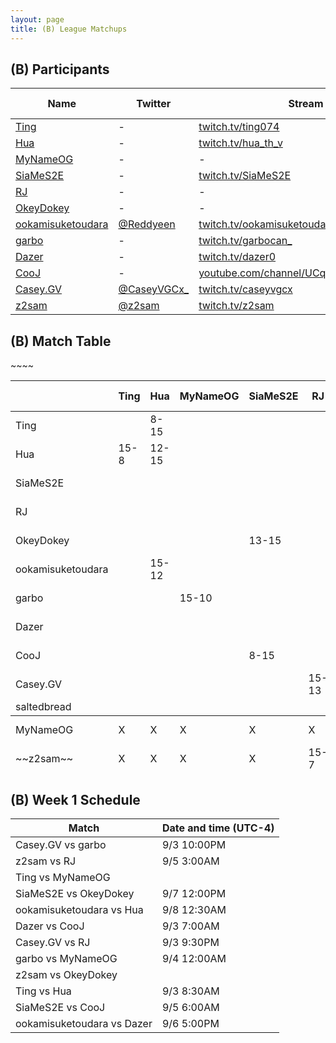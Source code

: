 ```yaml
---
layout: page
title: (B) League Matchups
---
```


## (B) Participants ##

<table>
  <thead>
    <tr>
      <th>Name</th>
      <th>Twitter</th>
      <th>Stream Channel</th>
	  <th>Sprint Time</th>
	  <th>Rating</th>
    </tr>
  </thead>
  <tbody>
    <tr>
      <td><a href="http://steamcommunity.com/id/nn3178011/">Ting</a></td>
      <td>-</td>
      <td><a href="https://www.twitch.tv/ting074">twitch.tv/ting074</a></td>
      <td>-</td>
      <td>-</td>
    </tr>
    <tr>
      <td><a href="https://steamcommunity.com/profiles/76561198315997485/">Hua</a></td>
      <td>-</td>
      <td><a href="https://www.twitch.tv/hua_th_v">twitch.tv/hua_th_v</a></td>
      <td>-</td>
      <td>17432</td>
    </tr>
    <tr>
      <td><a href="https://steamcommunity.com/profiles/76561198273486443">MyNameOG</a></td>
      <td>-</td>
      <td>-</td>
      <td>53.93</td>
      <td>15077</td>
    </tr>
    <tr>
      <td><a href="https://steamcommunity.com/profiles/76561198205890376/">SiaMeS2E</a></td>
      <td>-</td>
      <td><a href="https://www.twitch.tv/SiaMeS2E">twitch.tv/SiaMeS2E</a></td>
      <td>47</td>
      <td>17000</td>
    </tr>
    <tr>
      <td><a href="https://steamcommunity.com/id/RadicalJreamer">RJ</a></td>
      <td>-</td>
      <td>-</td>
      <td>53.1</td>
      <td>11134</td>
    </tr>
    <tr>
      <td><a href="https://steamcommunity.com/profiles/76561198267036664/">OkeyDokey</a></td>
      <td>-</td>
      <td>-</td>
      <td>53.41</td>
      <td>16730</td>
    </tr>
    <tr>
      <td><a href="https://steamcommunity.com/id/Reddyeen_tetris">ookamisuketoudara</a></td>
      <td><a href="https://twitter.com/Reddyeen">@Reddyeen</a></td>
      <td><a href="https://www.twitch.tv/ookamisuketoudara">twitch.tv/ookamisuketoudara</a></td>
      <td>44.95</td>
      <td>20602</td>
    </tr>
    <tr>
      <td><a href="https://steamcommunity.com/id/GarboCan/">garbo</a></td>
      <td>-</td>
      <td><a href="https://www.twitch.tv/garbocan_">twitch.tv/garbocan_</a></td>
      <td>59.25</td>
      <td>15016</td>
    </tr>
    <tr>
      <td><a href="https://steamcommunity.com/id/Dazer00/">Dazer</a></td>
      <td>-</td>
      <td><a href="https://www.twitch.tv/dazer0">twitch.tv/dazer0</a></td>
      <td>54</td>
      <td>15800</td>
    </tr>
    <tr>
      <td><a href="https://www.twitch.tv/jaehyun0411">CooJ</a></td>
      <td>-</td>
      <td><a href="https://www.youtube.com/channel/UCqQt41YjBHuFlUGdoFb9AnA/">youtube.com/channel/UCqQt41YjBHuFlUGdoFb9AnA/</a></td>
      <td>49.1</td>
      <td>15400</td>
    </tr>
    <tr>
      <td><a href="https://steamcommunity.com/id/caseyvgcx">Casey.GV</a></td>
      <td><a href="https://twitter.com/CaseyVGCx_">@CaseyVGCx_</a></td>
      <td><a href="https://www.twitch.tv/caseyvgcx">twitch.tv/caseyvgcx</a></td>
      <td>47.07</td>
      <td>11000</td>
    </tr>
    <tr>
      <td><a href="https://steamcommunity.com/id/z2sam/">z2sam</a></td>
      <td><a href="https://twitter.com/z2sam">@z2sam</a></td>
      <td><a href="https://www.twitch.tv/z2sam">twitch.tv/z2sam</a></td>
      <td>44.96</td>
      <td>50000</td>
    </tr>
  </tbody>
</table>

## (B) Match Table ##

<table>
  <thead>
    <tr>
      <th> </th>
      <th>Ting</th>
      <th>Hua</th>
      <th>MyNameOG</th>
      <th>SiaMeS2E</th>
      <th>RJ</th>
      <th>OkeyDokey</th>
      <th>ookamisuketoudara</th>
      <th>garbo</th>
      <th>Dazer</th>
      <th>CooJ</th>
      <th>Casey.GV</th>
      <th>z2sam</th>
      <th>W-L</th>
      <th>Pt. Diff</th>
    </tr>
  </thead>
  <tbody>
    <tr>
      <td>Ting</td>
      <td> </td> <!-- Ting -->
      <td>8-15</td> <!--Hua-->
      <td> </td> <!--MyNameOG-->
      <td> </td> <!--SiaMeS2E-->
      <td> </td> <!--RJ-->
      <td> </td> <!--OkeyDokey-->
      <td> </td> <!--ookamisuketoudara-->
      <td> </td> <!--garbo-->
      <td> </td> <!--Dazer-->
      <td> </td> <!--CooJ-->
      <td> </td> <!--Casey.GV-->
      <td> </td> <!--z2sam-->
      <td>0-1</td>
      <td>-7</td>
    </tr>
    <tr>
      <td>Hua</td>
      <td>15-8</td> <!-- Ting -->
      <td>12-15</td> <!--Hua-->
      <td> </td> <!--MyNameOG-->
      <td> </td> <!--SiaMeS2E-->
      <td> </td> <!--RJ-->
      <td> </td> <!--OkeyDokey-->
      <td> </td> <!--ookamisuketoudara-->
      <td> </td> <!--garbo-->
      <td> </td> <!--Dazer-->
      <td> </td> <!--CooJ-->
      <td> </td> <!--Casey.GV-->
      <td> </td> <!--z2sam-->
      <td>2-0</td>
      <td>+4</td>
    </tr>
    <tr>
      <td>SiaMeS2E</td>
      <td> </td> <!-- Ting -->
      <td> </td> <!--Hua-->
      <td> </td> <!--MyNameOG-->
      <td> </td> <!--SiaMeS2E-->
      <td> </td> <!--RJ-->
      <td>15-13</td> <!--OkeyDokey-->
      <td> </td> <!--ookamisuketoudara-->
      <td> </td> <!--garbo-->
      <td> </td> <!--Dazer-->
      <td>15-8</td> <!--CooJ-->
      <td> </td> <!--Casey.GV-->
      <td> </td> <!--z2sam-->
      <td>2-0</td>
      <td>+9</td>
    </tr>
    <tr>
      <td>RJ</td>
      <td> </td> <!-- Ting -->
      <td> </td> <!--Hua-->
      <td> </td> <!--MyNameOG-->
      <td> </td> <!--SiaMeS2E-->
      <td> </td> <!--RJ-->
      <td> </td> <!--OkeyDokey-->
      <td> </td> <!--ookamisuketoudara-->
      <td> </td> <!--garbo-->
      <td> </td> <!--Dazer-->
      <td> </td> <!--CooJ-->
      <td>13-15</td> <!--Casey.GV-->
      <td>7-15</td> <!--z2sam-->
      <td>0-2</td>
      <td>-10</td>
    </tr>
    <tr>
      <td>OkeyDokey</td>
      <td> </td> <!-- Ting -->
      <td> </td> <!--Hua-->
      <td> </td> <!--MyNameOG-->
      <td>13-15</td> <!--SiaMeS2E-->
      <td> </td> <!--RJ-->
      <td> </td> <!--OkeyDokey-->
      <td> </td> <!--ookamisuketoudara-->
      <td> </td> <!--garbo-->
      <td> </td> <!--Dazer-->
      <td> </td> <!--CooJ-->
      <td> </td> <!--Casey.GV-->
      <td> </td> <!--z2sam-->
      <td>0-1</td>
      <td>-2</td>
    </tr>
    <tr>
      <td>ookamisuketoudara</td>
      <td> </td> <!-- Ting -->
      <td>15-12</td> <!--Hua-->
      <td> </td> <!--MyNameOG-->
      <td> </td> <!--SiaMeS2E-->
      <td> </td> <!--RJ-->
      <td> </td> <!--OkeyDokey-->
      <td> </td> <!--ookamisuketoudara-->
      <td> </td> <!--garbo-->
      <td>15-0</td> <!--Dazer-->
      <td> </td> <!--CooJ-->
      <td> </td> <!--Casey.GV-->
      <td> </td> <!--z2sam-->
      <td>2-0</td>
      <td>+18</td>
    </tr>
    <tr>
      <td>garbo</td>
      <td> </td> <!-- Ting -->
      <td> </td> <!--Hua-->
      <td>15-10</td> <!--MyNameOG-->
      <td> </td> <!--SiaMeS2E-->
      <td> </td> <!--RJ-->
      <td> </td> <!--OkeyDokey-->
      <td> </td> <!--ookamisuketoudara-->
      <td> </td> <!--garbo-->
      <td> </td> <!--Dazer-->
      <td> </td> <!--CooJ-->
      <td>4-15</td> <!--Casey.GV-->
      <td> </td> <!--z2sam-->
      <td>1-1</td>
      <td>-6</td>
    </tr>
    <tr>
      <td>Dazer</td>
      <td> </td> <!-- Ting -->
      <td> </td> <!--Hua-->
      <td> </td> <!--MyNameOG-->
      <td> </td> <!--SiaMeS2E-->
      <td> </td> <!--RJ-->
      <td> </td> <!--OkeyDokey-->
      <td>0-15</td> <!--ookamisuketoudara-->
      <td> </td> <!--garbo-->
      <td> </td> <!--Dazer-->
      <td>13-15</td> <!--CooJ-->
      <td> </td> <!--Casey.GV-->
      <td> </td> <!--z2sam-->
      <td>0-2</td>
      <td>-17</td>
    </tr>
    <tr>
      <td>CooJ</td>
      <td> </td> <!-- Ting -->
      <td> </td> <!--Hua-->
      <td> </td> <!--MyNameOG-->
      <td>8-15</td> <!--SiaMeS2E-->
      <td> </td> <!--RJ-->
      <td> </td> <!--OkeyDokey-->
      <td> </td> <!--ookamisuketoudara-->
      <td> </td> <!--garbo-->
      <td>15-13</td> <!--Dazer-->
      <td> </td> <!--CooJ-->
      <td> </td> <!--Casey.GV-->
      <td> </td> <!--z2sam-->
      <td>1-1</td>
      <td>-5</td>
    </tr>
    <tr>
      <td>Casey.GV</td>
      <td> </td> <!-- Ting -->
      <td> </td> <!--Hua-->
      <td> </td> <!--MyNameOG-->
      <td> </td> <!--SiaMeS2E-->
      <td>15-13</td> <!--RJ-->
      <td> </td> <!--OkeyDokey-->
      <td> </td> <!--ookamisuketoudara-->
      <td>15-4</td> <!--garbo-->
      <td> </td> <!--Dazer-->
      <td> </td> <!--CooJ-->
      <td> </td> <!--Casey.GV-->
      <td> </td> <!--z2sam-->
      <td>2-0</td>
      <td>+13</td>
    </tr>
    <tr>
      <td>saltedbread</td>
      <td> </td> <!-- Ting -->
      <td> </td> <!--Hua-->
      <td> </td> <!--MyNameOG-->
      <td> </td> <!--SiaMeS2E-->
      <td> </td> <!--RJ-->
      <td> </td> <!--OkeyDokey-->
      <td> </td> <!--ookamisuketoudara-->
      <td> </td> <!--garbo-->
      <td> </td> <!--Dazer-->
      <td> </td> <!--CooJ-->
      <td> </td> <!--Casey.GV-->
      <td> </td> <!--z2sam-->
      <td> </td>
      <td> </td>
    </tr>
  </tbody>
  <tfoot>
    <tr>
      ~~<td>MyNameOG</td>~~
      <td>X</td> <!-- Ting -->
      <td>X</td> <!--Hua-->
      <td>X</td> <!--MyNameOG-->
      <td>X</td> <!--SiaMeS2E-->
      <td>X</td> <!--RJ-->
      <td>X</td> <!--OkeyDokey-->
      <td>X</td> <!--ookamisuketoudara-->
      <td>10-15</td> <!--garbo-->
      <td>X</td> <!--Dazer-->
      <td>X</td> <!--CooJ-->
      <td>X</td> <!--Casey.GV-->
      <td>X</td> <!--z2sam-->
      <td>X</td>
      <td>X</td>
    </tr>
    <tr>
      <td>~~z2sam~~</td>
      <td>X</td> <!-- Ting -->
      <td>X</td> <!--Hua-->
      <td>X</td> <!--MyNameOG-->
      <td>X</td> <!--SiaMeS2E-->
      <td>15-7</td> <!--RJ-->
      <td>X</td> <!--OkeyDokey-->
      <td>X</td> <!--ookamisuketoudara-->
      <td>X</td> <!--garbo-->
      <td>X</td> <!--Dazer-->
      <td>X</td> <!--CooJ-->
      <td>X</td> <!--Casey.GV-->
      <td>X</td> <!--z2sam-->
      <td>X</td>
      <td>X</td>
    </tr>
  </tfoot>
</table>

## (B) Week 1 Schedule ##

<table>
  <thead>
    <tr>
      <th>Match</th>
      <th>Date and time (UTC-4)</th>
    </tr>
  </thead>
  <tbody>
    <tr>
      <td>Casey.GV vs garbo</td>
      <td>9/3 10:00PM</td>
    </tr>
    <tr>
      <td>z2sam vs RJ</td>
      <td>9/5 3:00AM</td>
    </tr>
    <tr>
      <td>Ting vs MyNameOG</td>
      <td> </td>
    </tr>
    <tr>
      <td>SiaMeS2E vs OkeyDokey</td>
      <td>9/7 12:00PM</td>
    </tr>
    <tr>
      <td>ookamisuketoudara vs Hua</td>
      <td>9/8 12:30AM</td>
    </tr>
    <tr>
      <td>Dazer vs CooJ</td>
      <td>9/3 7:00AM</td>
    </tr>
    <tr>
      <td>Casey.GV vs RJ</td>
      <td>9/3 9:30PM</td>
    </tr>
    <tr>
      <td>garbo vs MyNameOG</td>
      <td>9/4 12:00AM</td>
    </tr>
    <tr>
      <td>z2sam vs OkeyDokey</td>
      <td> </td>
    </tr>
    <tr>
      <td>Ting vs Hua</td>
      <td>9/3 8:30AM</td>
    </tr>
    <tr>
      <td>SiaMeS2E vs CooJ</td>
      <td>9/5 6:00AM</td>
    </tr>
    <tr>
      <td>ookamisuketoudara vs Dazer</td>
      <td>9/6 5:00PM</td>
    </tr>
  </tbody>
</table>
